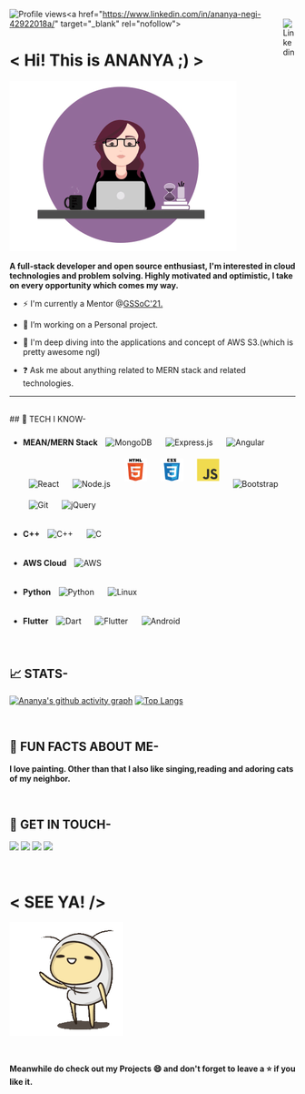 ![Profile views](https://komarev.com/ghpvc/?username=AnanyaNegi&color=35b78a&style=flat-square&label=HOLA+VISITOR+NO.)<a href="https://www.linkedin.com/in/ananya-negi-42922018a/" target="_blank" rel="nofollow"><img align="right" alt="Linkedin" width="22px" src="https://cdn.jsdelivr.net/npm/simple-icons@v3/icons/linkedin.svg" /></a>
<a href="https://www.instagram.com/evidently_ananyaaa/" target="_blank" rel="nofollow"><img align="right" alt="" width="22px" src="https://cdn.jsdelivr.net/npm/simple-icons@v3/icons/instagram.svg" /></a><a href="https://medium.com/@ananya4negi" target="_blank" rel="nofollow"><img align="right" alt="" width="22px" src="https://cdn.jsdelivr.net/npm/simple-icons@v3/icons/medium.svg" /></a>

# < Hi! This is ANANYA ;) >

![cat](https://raw.githubusercontent.com/AnanyaNegi/AnanyaNegi/master/me.gif)

**A full-stack developer and open source enthusiast, I'm interested in cloud technologies and problem solving. Highly motivated and optimistic, I take on every opportunity which comes my way.**


- ⚡ I'm currently a Mentor @<a href="https://gssoc.girlscript.tech/">GSSoC'21.</a>

- 🔭 I’m working on a Personal project.  
  
- 🌱 I'm deep diving into the applications and concept of AWS S3.(which is pretty awesome ngl)
  
- ❓ Ask me about anything related to MERN stack and related technologies.  
  
<hr>
<br>
## 🎯 TECH I KNOW-

* **MEAN/MERN Stack**  <img style="margin: 10px" src="https://profilinator.rishav.dev/skills-assets/mongodb-original-wordmark.svg" alt="MongoDB" width="40" height="40" /> <img  style="margin: 10px" src="https://profilinator.rishav.dev/skills-assets/express-original-wordmark.svg" alt="Express.js" width="40" height="40" /> <img style="margin: 10px" src="https://profilinator.rishav.dev/skills-assets/angularjs-original.svg" alt="Angular" width="40" height="40" /> <img style="margin: 10px" src="https://profilinator.rishav.dev/skills-assets/react-original-wordmark.svg" alt="React" width="40" height="40" /> <img style="margin:10px" src="https://profilinator.rishav.dev/skills-assets/nodejs-original-wordmark.svg" alt="Node.js" width="40" height="40" /> <img style="margin:10px" src="https://raw.githubusercontent.com/devicons/devicon/master/icons/html5/html5-original-wordmark.svg" alt="html5" width="40" height="40" /> <img style="margin:10px" src="https://raw.githubusercontent.com/devicons/devicon/master/icons/css3/css3-original-wordmark.svg" alt="css3" width="40" height="40" /> <img style="margin:10px" src="https://raw.githubusercontent.com/devicons/devicon/master/icons/javascript/javascript-original.svg" alt="javascript" width="40" height="40" /> <img style="margin:10px" src="https://profilinator.rishav.dev/skills-assets/bootstrap-plain.svg" alt="Bootstrap" width="40" height="40" /> <img style="margin:10px" src="https://profilinator.rishav.dev/skills-assets/git-scm-icon.svg" alt="Git" width="40" height="40" /> <img style="margin:10px" src="https://profilinator.rishav.dev/skills-assets/jquery.png" alt="jQuery" width="40" height="40" />    

* **C++**  <img style="margin: 10px"  src="https://profilinator.rishav.dev/skills-assets/cplusplus-original.svg" alt="C++" width="40" height="40" /> <img style="margin: 10px" src="https://profilinator.rishav.dev/skills-assets/c-original.svg" alt="C" width="40" height="40" />   

* **AWS Cloud**  <img style="margin: 10px" src="https://profilinator.rishav.dev/skills-assets/amazonwebservices-original-wordmark.svg" alt="AWS" width="40" height="40" />    

* **Python**  <img style="margin: 10px" src="https://profilinator.rishav.dev/skills-assets/python-original.svg" alt="Python" width="40" height="40" /> <img style="margin: 10px" src="https://profilinator.rishav.dev/skills-assets/linux-original.svg" alt="Linux" width="40" height="40" />   

* **Flutter**  <img style="margin: 10px"  src="https://profilinator.rishav.dev/skills-assets/dartlang-icon.svg" alt="Dart" width="40" height="40" /> <img  style="margin: 10px" src="https://profilinator.rishav.dev/skills-assets/flutterio-icon.svg" alt="Flutter" width="40" height="40" /> <img style="margin:10px" src="https://profilinator.rishav.dev/skills-assets/android-original-wordmark.svg" alt="Android" width="40" height="40" />  
 
<br>

## 📈 STATS-

[![Ananya's github activity graph](https://activity-graph.herokuapp.com/graph?username=AnanyaNegi&theme=react-dark)](https://github.com/AnanyaNegi/github-readme-activity-graph)
[![Top Langs](https://github-readme-stats.vercel.app/api/top-langs/?username=AnanyaNegi&layout=compact&theme=midnight-purple)](https://github.com/AnanyaNegi)

<br>

## 🎨 FUN FACTS ABOUT ME-

**I love painting. Other than that I also like singing,reading and adoring cats of my neighbor.**

<br>

## 📱 GET IN TOUCH-

 <a href="https://www.linkedin.com/in/ananya-negi-42922018a/"><img src="https://img.shields.io/badge/LinkedIn-0077B5?style=for-the-badge&logo=linkedin&logoColor=white" /></a>
 <a href="https://mail.google.com/mail/ananya4negi"><img src="https://img.shields.io/badge/Gmail-D14836?style=for-the-badge&logo=gmail&logoColor=white" /></a>
 <a href="https://ananya-negi.herokuapp.com/"><img src="https://img.shields.io/badge/Website-00A98F?style=for-the-badge&logo=gatsby&logoColor=white" /></a>
 <a href="https://discord.com/channels/@Sakura_san#0401"><img src="https://img.shields.io/badge/Discord-7289DA?style=for-the-badge&logo=discord&logoColor=white" /></a>

<br>

# < SEE YA! />

![cat](https://raw.githubusercontent.com/AnanyaNegi/AnanyaNegi/master/a910d345227f1f01c668a691958c23a7_w200.gif)

<br>

**Meanwhile do check out my Projects 😄 and don't forget to leave a ⭐ if you like it.**
